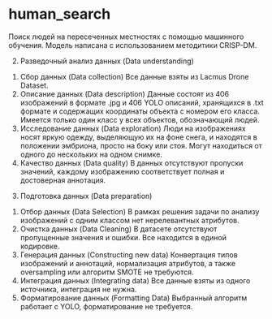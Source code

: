 # human_search
Поиск людей на пересеченных местностях с помощью машинного обучения. Модель написана с использованием методитики CRISP-DM.

2) Разведочный анализ данных (Data understanding)
1.	Сбор данных (Data collection)
Все данные взяты из Lacmus Drone Dataset.
2.	Описание данных (Data description)
Данные состоят из 406 изображений в формате .jpg и 406 YOLO описаний, хранящихся в .txt формате и содержащих координаты объекта с номером его класса. Имеется только один класс у всех объектов, обозначающий людей.
3.	Исследование данных (Data exploration)
Люди на изображениях носят яркую одежду, выделяющую их на фоне снега, и находятся в положении эмбриона, просто на боку или стоя. Могут находиться от одного до нескольких на одном снимке. 
4.	Качество данных (Data quality)
В данных отсутствуют пропуски значений, каждому изображению соответствует полная и достоверная аннотация.

3) Подготовка данных (Data preparation) 
1.	Отбор данных (Data Selection)
В рамках решения задачи по анализу изображений с одним классом нет нерелевантных атрибутов.
2.	Очистка данных (Data Cleaning)
В датасете отсутствуют пропущенные значения и ошибки. Все находится в единой кодировке.
3.	Генерация данных (Constructing new data)
Конвертация типов изображений и аннотаций, нормализация атрибутов, а также oversampling или алгоритм SMOTE не требуются.
4.	Интеграция данных (Integrating data)
Все данные взяты из одного источника, интеграция не нужна.
5.	 Форматирование данных (Formatting Data)
Выбранный алгоритм работает с YOLO, форматирование не требуется.
